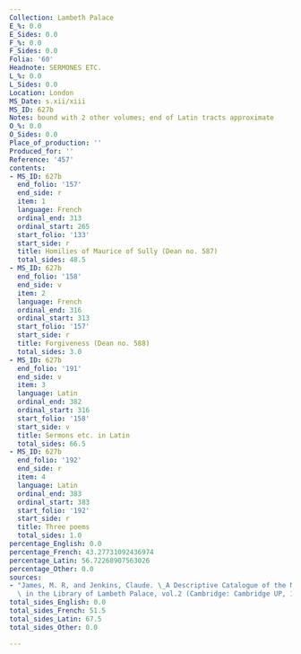 ```yaml
---
Collection: Lambeth Palace
E_%: 0.0
E_Sides: 0.0
F_%: 0.0
F_Sides: 0.0
Folia: '60'
Headnote: SERMONES ETC.
L_%: 0.0
L_Sides: 0.0
Location: London
MS_Date: s.xii/xiii
MS_ID: 627b
Notes: bound with 2 other volumes; end of Latin tracts approximate
O_%: 0.0
O_Sides: 0.0
Place_of_production: ''
Produced_for: ''
Reference: '457'
contents:
- MS_ID: 627b
  end_folio: '157'
  end_side: r
  item: 1
  language: French
  ordinal_end: 313
  ordinal_start: 265
  start_folio: '133'
  start_side: r
  title: Homilies of Maurice of Sully (Dean no. 587)
  total_sides: 48.5
- MS_ID: 627b
  end_folio: '158'
  end_side: v
  item: 2
  language: French
  ordinal_end: 316
  ordinal_start: 313
  start_folio: '157'
  start_side: r
  title: Forgiveness (Dean no. 588)
  total_sides: 3.0
- MS_ID: 627b
  end_folio: '191'
  end_side: v
  item: 3
  language: Latin
  ordinal_end: 382
  ordinal_start: 316
  start_folio: '158'
  start_side: v
  title: Sermons etc. in Latin
  total_sides: 66.5
- MS_ID: 627b
  end_folio: '192'
  end_side: r
  item: 4
  language: Latin
  ordinal_end: 383
  ordinal_start: 383
  start_folio: '192'
  start_side: r
  title: Three poems
  total_sides: 1.0
percentage_English: 0.0
percentage_French: 43.27731092436974
percentage_Latin: 56.72268907563026
percentage_Other: 0.0
sources:
- "James, M. R, and Jenkins, Claude. \_A Descriptive Catalogue of the Manuscripts\
  \ in the Library of Lambeth Palace, vol.2 (Cambridge: Cambridge UP, 1932)."
total_sides_English: 0.0
total_sides_French: 51.5
total_sides_Latin: 67.5
total_sides_Other: 0.0

---
```

